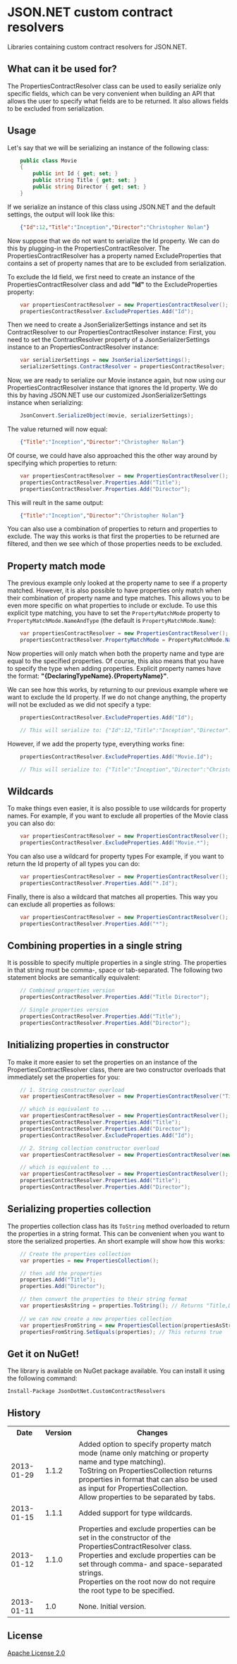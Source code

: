 # JSON.NET custom contract resolvers
Libraries containing custom contract resolvers for JSON.NET.

## What can it be used for?
The PropertiesContractResolver class can be used to easily serialize only specific fields, which can be very convenient when building an API that allows the user to specify what fields are to be returned. It also allows fields to be excluded from serialization.

## Usage
Let's say that we will be serializing an instance of the following class:
```c#
    public class Movie
    {
        public int Id { get; set; }
        public string Title { get; set; }
        public string Director { get; set; }
    }
```

If we serialize an instance of this class using JSON.NET and the default settings, the output will look like this:
```json
    {"Id":12,"Title":"Inception","Director":"Christopher Nolan"}
```
Now suppose that we do not want to serialize the Id property. We can do this by plugging-in the PropertiesContractResolver. The PropertiesContractResolver has a property named ExcludeProperties that contains a set of property names that are to be excluded from serialization. 

To exclude the Id field, we first need to create an instance of the PropertiesContractResolver class and add **"Id"** to the ExcludeProperties property:

```c#
    var propertiesContractResolver = new PropertiesContractResolver();
    propertiesContractResolver.ExcludeProperties.Add("Id");
```

Then we need to create a JsonSerializerSettings instance and set its ContractResolver to our PropertiesContractResolver instance:
First, you need to set the ContractResolver property of a JsonSerializerSettings instance to an PropertiesContractResolver instance:
```c#
    var serializerSettings = new JsonSerializerSettings();
    serializerSettings.ContractResolver = propertiesContractResolver;
```

Now, we are ready to serialize our Movie instance again, but now using our PropertiesContractResolver instance that ignores the Id property. We do this by having JSON.NET use our customized JsonSerializerSettings instance when serializing:

```c#
    JsonConvert.SerializeObject(movie, serializerSettings);
```
The value returned will now equal:
```json
    {"Title":"Inception","Director":"Christopher Nolan"}
```
Of course, we could have also approached this the other way around by specifying which properties to return:

```c#
    var propertiesContractResolver = new PropertiesContractResolver();
    propertiesContractResolver.Properties.Add("Title");
    propertiesContractResolver.Properties.Add("Director");
```

This will reult in the same output:

```json
    {"Title":"Inception","Director":"Christopher Nolan"}
```

You can also use a combination of properties to return and properties to exclude. The way this works is that first the properties to be returned are filtered, and then we see which of those properties needs to be excluded.

## Property match mode
The previous example only looked at the property name to see if a property matched. However, it is also possible to have properties only match when their combination of property name and type matches. This allows you to be even more specific on what properties to include or exclude. To use this explicit type matching, you have to set the `PropertyMatchMode` property to `PropertyMatchMode.NameAndType` (the default is `PropertyMatchMode.Name`):
```c#
    var propertiesContractResolver = new PropertiesContractResolver();
    propertiesContractResolver.PropertyMatchMode = PropertyMatchMode.NameAndType;
```
Now properties will only match when both the property name and type are equal to the specified properties. Of course, this also means that you have to specify the type when adding properties. Explicit property names have the format: **"{DeclaringTypeName}.{PropertyName}"**. 

We can see how this works, by returning to our previous example where we want to exclude the Id property. If we do not change anything, the property will not be excluded as we did not specify a type:
```c#
    propertiesContractResolver.ExcludeProperties.Add("Id");

    // This will serialize to: {"Id":12,"Title":"Inception","Director":"Christopher Nolan"}
```

However, if we add the property type, everything works fine:
```c#
    propertiesContractResolver.ExcludeProperties.Add("Movie.Id");

    // This will serialize to: {"Title":"Inception","Director":"Christopher Nolan"}
```

## Wildcards
To make things even easier, it is also possible to use wildcards for property names. For example, if you want to exclude all properties of the Movie class you can also do:

```c#
    var propertiesContractResolver = new PropertiesContractResolver();
    propertiesContractResolver.ExcludeProperties.Add("Movie.*");
```

You can also use a wildcard for property types For example, if you want to return the Id property of all types you can do:

```c#
    var propertiesContractResolver = new PropertiesContractResolver();
    propertiesContractResolver.Properties.Add("*.Id");
```

Finally, there is also a wildcard that matches all properties. This way you can exclude all properties as follows:

```c#
    var propertiesContractResolver = new PropertiesContractResolver();
    propertiesContractResolver.Properties.Add("*");
```

## Combining properties in a single string
It is possible to specify multiple properties in a single string. The properties in that string must be comma-, space or tab-separated. The following two statement blocks are semantically equivalent:

```c#
    // Combined properties version
    propertiesContractResolver.Properties.Add("Title Director");

    // Single properties version
    propertiesContractResolver.Properties.Add("Title");
    propertiesContractResolver.Properties.Add("Director");    
```

## Initializing properties in constructor
To make it more easier to set the properties on an instance of the PropertiesContractResolver class, there are two constructor overloads that immediately set the properties for you:

```c#
    // 1. String constructor overload
    var propertiesContractResolver = new PropertiesContractResolver("Title Director", "Id");

    // which is equivalent to ...
    var propertiesContractResolver = new PropertiesContractResolver();
    propertiesContractResolver.Properties.Add("Title");
    propertiesContractResolver.Properties.Add("Director");
    propertiesContractResolver.ExcludeProperties.Add("Id");

    // 2. String collection constructor overload
    var propertiesContractResolver = new PropertiesContractResolver(new[] { "Title", "Director" }, new string[0]);

    // which is equivalent to ...
    var propertiesContractResolver = new PropertiesContractResolver();
    propertiesContractResolver.Properties.Add("Title");
    propertiesContractResolver.Properties.Add("Director");
```

## Serializing properties collection
The properties collection class has its `ToString` method overloaded to return the properties in a string format. This can be convenient when you want to store the serialized properties. An short example will show how this works:

```c#
    // Create the properties collection
    var properties = new PropertiesCollection();

    // then add the properties
    properties.Add("Title");
    properties.Add("Director");

    // then convert the properties to their string format
    var propertiesAsString = properties.ToString(); // Returns "Title,Director"
    
    // we can now create a new properties collection 
    var propertiesFromString = new PropertiesCollection(propertiesAsString);
    propertiesFromString.SetEquals(properties); // This returns true
```

## Get it on NuGet!
The library is available on NuGet package available. You can install it using the following command:

    Install-Package JsonDotNet.CustomContractResolvers

## History
<table>
  <tr>
     <th>Date</th>
     <th>Version</th>
     <th>Changes</th>
  </tr>
  <tr>
     <td>2013-01-29</td>
     <td>1.1.2</td>
     <td>
        Added option to specify property match mode (name only matching or property name and type matching).<br/>
        ToString on PropertiesCollection returns properties in format that can also be used as input for PropertiesCollection.<br/>
        Allow properties to be separated by tabs.
     </td>
  </tr>
  <tr>
     <td>2013-01-15</td>
     <td>1.1.1</td>
     <td>
        Added support for type wildcards.
     </td>
  </tr>
  <tr>
     <td>2013-01-12</td>
     <td>1.1.0</td>
     <td>
        Properties and exclude properties can be set in the constructor of the PropertiesContractResolver class.<br/>
        Properties and exclude properties can be set through comma- and space-separated strings.<br/>
        Properties on the root now do not require the root type to be specified.
     </td>
  </tr>
  <tr>
     <td>2013-01-11</td>
     <td>1.0</td>
     <td>None. Initial version.</td>
  </tr>
</table>

## License
[Apache License 2.0](LICENSE.md)
